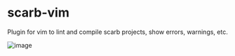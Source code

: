 # scarb-vim

Plugin for vim to lint and compile scarb projects, show errors, warnings, etc. 

![image](https://github.com/0xHyoga/scarb-vim/assets/97303883/9431188d-faa4-4053-a4d6-ec78b2daaa95)
